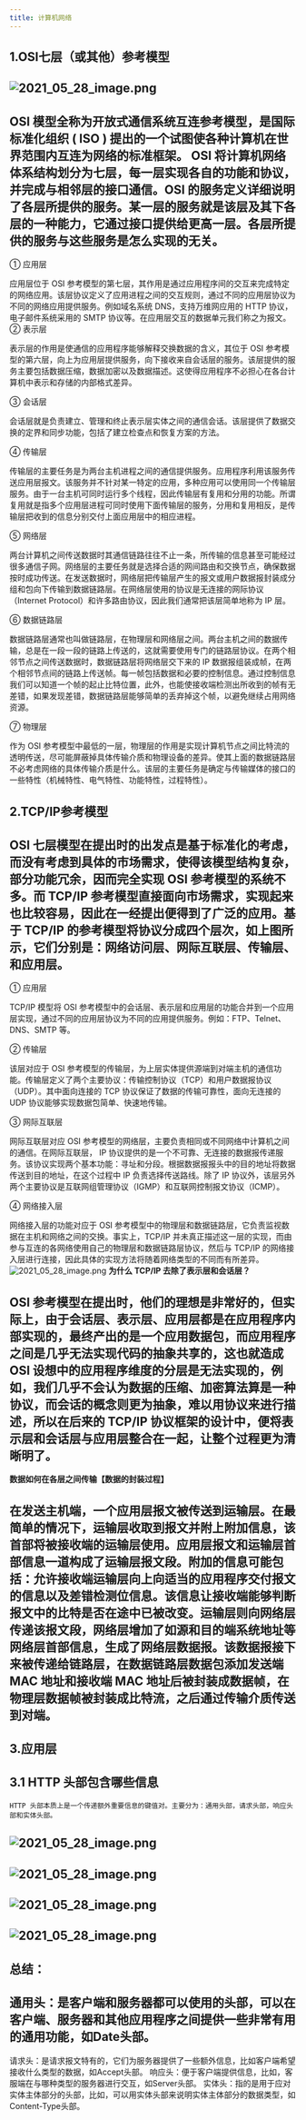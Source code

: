```yaml
---
title: 计算机网络
---
```


## 1.OSI七层（或其他）参考模型
## ![2021_05_28_image.png](https://cdn.logseq.com/%2F1e5b0e5f-d368-4a5d-86eb-09a690ee15d7d0d6e7a0-0d12-4612-bb2f-15aee417044f2021_05_28_image.png?Expires=4775767112&Signature=RYnXru6JccQ6RYv4bO5x4hCfugIiHwy9u6YMnbs40gFMKY~FLLW9HH3E~K-kZrUM6oZ1DwkB3d87ktlfeHnj0cEuZeXZwuotE90bxzwSqR5FkWIHv1esFn2tf99cESw67fY6TVzsUzN7zoFqtYi3NqsRfP~6e72GNWHs7UN-zRBxWUHS7pSrJ9ZAm39rvXBW66Vcsdm2aEvwFefyto-YpH6TP3f7BaGVFZxdtBkkYAaQX4LRT7K0Ky8uwE7EFugAsOJFBRSZjZYpaLAnxZRfGp~-bG~yeHqxC0kn3Ntl3pN3Dal4ei3GGJkEZoVSow4c5islR~Hmi324fKrQzB8Pmw__&Key-Pair-Id=APKAJE5CCD6X7MP6PTEA)
## OSI 模型全称为开放式通信系统互连参考模型，是国际标准化组织 ( ISO ) 提出的一个试图使各种计算机在世界范围内互连为网络的标准框架。 OSI 将计算机网络体系结构划分为七层，每一层实现各自的功能和协议，并完成与相邻层的接口通信。OSI 的服务定义详细说明了各层所提供的服务。某一层的服务就是该层及其下各层的一种能力，它通过接口提供给更高一层。各层所提供的服务与这些服务是怎么实现的无关。
① 应用层

应用层位于 OSI 参考模型的第七层，其作用是通过应用程序间的交互来完成特定的网络应用。该层协议定义了应用进程之间的交互规则，通过不同的应用层协议为不同的网络应用提供服务。例如域名系统 DNS，支持万维网应用的 HTTP 协议，电子邮件系统采用的 SMTP 协议等。在应用层交互的数据单元我们称之为报文。
② 表示层

表示层的作用是使通信的应用程序能够解释交换数据的含义，其位于 OSI 参考模型的第六层，向上为应用层提供服务，向下接收来自会话层的服务。该层提供的服务主要包括数据压缩，数据加密以及数据描述。这使得应用程序不必担心在各台计算机中表示和存储的内部格式差异。

③ 会话层

会话层就是负责建立、管理和终止表示层实体之间的通信会话。该层提供了数据交换的定界和同步功能，包括了建立检查点和恢复方案的方法。

④ 传输层

传输层的主要任务是为两台主机进程之间的通信提供服务。应用程序利用该服务传送应用层报文。该服务并不针对某一特定的应用，多种应用可以使用同一个传输层服务。由于一台主机可同时运行多个线程，因此传输层有复用和分用的功能。所谓复用就是指多个应用层进程可同时使用下面传输层的服务，分用和复用相反，是传输层把收到的信息分别交付上面应用层中的相应进程。

⑤ 网络层

两台计算机之间传送数据时其通信链路往往不止一条，所传输的信息甚至可能经过很多通信子网。网络层的主要任务就是选择合适的网间路由和交换节点，确保数据按时成功传送。在发送数据时，网络层把传输层产生的报文或用户数据报封装成分组和包向下传输到数据链路层。在网络层使用的协议是无连接的网际协议（Internet Protocol）和许多路由协议，因此我们通常把该层简单地称为 IP 层。

⑥ 数据链路层

数据链路层通常也叫做链路层，在物理层和网络层之间。两台主机之间的数据传输，总是在一段一段的链路上传送的，这就需要使用专门的链路层协议。在两个相邻节点之间传送数据时，数据链路层将网络层交下来的 IP 数据报组装成帧，在两个相邻节点间的链路上传送帧。每一帧包括数据和必要的控制信息。通过控制信息我们可以知道一个帧的起止比特位置，此外，也能使接收端检测出所收到的帧有无差错，如果发现差错，数据链路层能够简单的丢弃掉这个帧，以避免继续占用网络资源。

⑦ 物理层

作为 OSI 参考模型中最低的一层，物理层的作用是实现计算机节点之间比特流的透明传送，尽可能屏蔽掉具体传输介质和物理设备的差异。使其上面的数据链路层不必考虑网络的具体传输介质是什么。该层的主要任务是确定与传输媒体的接口的一些特性（机械特性、电气特性、功能特性，过程特性）。
## 2.TCP/IP参考模型
## ​ OSI 七层模型在提出时的出发点是基于标准化的考虑，而没有考虑到具体的市场需求，使得该模型结构复杂，部分功能冗余，因而完全实现 OSI 参考模型的系统不多。而 TCP/IP 参考模型直接面向市场需求，实现起来也比较容易，因此在一经提出便得到了广泛的应用。基于 TCP/IP 的参考模型将协议分成四个层次，如上图所示，它们分别是：网络访问层、网际互联层、传输层、和应用层。

① 应用层

TCP/IP 模型将 OSI 参考模型中的会话层、表示层和应用层的功能合并到一个应用层实现，通过不同的应用层协议为不同的应用提供服务。例如：FTP、Telnet、DNS、SMTP 等。

② 传输层

该层对应于 OSI 参考模型的传输层，为上层实体提供源端到对端主机的通信功能。传输层定义了两个主要协议：传输控制协议（TCP）和用户数据报协议（UDP）。其中面向连接的 TCP 协议保证了数据的传输可靠性，面向无连接的 UDP 协议能够实现数据包简单、快速地传输。

③ 网际互联层

网际互联层对应 OSI 参考模型的网络层，主要负责相同或不同网络中计算机之间的通信。在网际互联层， IP 协议提供的是一个不可靠、无连接的数据报传递服务。该协议实现两个基本功能：寻址和分段。根据数据报报头中的目的地址将数据传送到目的地址，在这个过程中 IP 负责选择传送路线。除了 IP 协议外，该层另外两个主要协议是互联网组管理协议（IGMP）和互联网控制报文协议（ICMP）。

④ 网络接入层

网络接入层的功能对应于 OSI 参考模型中的物理层和数据链路层，它负责监视数据在主机和网络之间的交换。事实上，TCP/IP 并未真正描述这一层的实现，而由参与互连的各网络使用自己的物理层和数据链路层协议，然后与 TCP/IP 的网络接入层进行连接，因此具体的实现方法将随着网络类型的不同而有所差异。
![2021_05_28_image.png](https://cdn.logseq.com/%2F1e5b0e5f-d368-4a5d-86eb-09a690ee15d758345f0c-fa81-4885-8777-d6f48c3749bd2021_05_28_image.png?Expires=4775767842&Signature=OA96UtbH59LuksPyHOMhUD3yLSLCAjqqxJBIiCjAC0qHrs8nNy-tswJhOHnt5XsbzjzNoFmznlYM8s1ulGcVj2LDqYycGkvKevUfVPQEyOEOA8mgXkNchg~qfEH1wBhR-RMQzMbV2boKdyf0e4qPRjmdGyMpVoNKcDZBIdlO~IviF0px3~nWXvq59kRNsDMvdv6HL14gfnN18Ri1dFtzG9RAS0EYNypXr~TOx5lRtSNOjrF68uExsYye7Fis2Xsp3BxlelE5cQHZ7CygjIoA8~A7J8y11wOrHIjiUcwCw5iWs7mLGchISXG~CzGiTlv~7LpNkkTnnwceSzwsZUw2cQ__&Key-Pair-Id=APKAJE5CCD6X7MP6PTEA) 
**为什么 TCP/IP 去除了表示层和会话层？**
## OSI 参考模型在提出时，他们的理想是非常好的，但实际上，由于会话层、表示层、应用层都是在应用程序内部实现的，最终产出的是一个应用数据包，而应用程序之间是几乎无法实现代码的抽象共享的，这也就造成 OSI 设想中的应用程序维度的分层是无法实现的，例如，我们几乎不会认为数据的压缩、加密算法算是一种协议，而会话的概念则更为抽象，难以用协议来进行描述，所以在后来的 TCP/IP 协议框架的设计中，便将表示层和会话层与应用层整合在一起，让整个过程更为清晰明了。
**数据如何在各层之间传输【数据的封装过程】**
## 在发送主机端，一个应用层报文被传送到运输层。在最简单的情况下，运输层收取到报文并附上附加信息，该首部将被接收端的运输层使用。应用层报文和运输层首部信息一道构成了运输层报文段。附加的信息可能包括：**允许接收端运输层向上向适当的应用程序交付报文的信息以及差错检测位信息。**该信息让接收端能够判断报文中的比特是否在途中已被改变。运输层则向网络层传递该报文段，**网络层增加了如源和目的端系统地址等网络层首部信息**，生成了网络层数据报。该数据报接下来被传递给链路层，在**数据链路层数据包添加发送端 MAC 地址和接收端 MAC 地址后被封装成数据帧**，在物理层数据帧被封装成比特流，之后通过传输介质传送到对端。
## 3.应用层
## 3.1 HTTP 头部包含哪些信息
    HTTP 头部本质上是一个传递额外重要信息的键值对。主要分为：通用头部，请求头部，响应头部和实体头部。
## ![2021_05_28_image.png](https://cdn.logseq.com/%2F1e5b0e5f-d368-4a5d-86eb-09a690ee15d7dc6310b0-a304-411b-a2bd-09cf7ad8bca72021_05_28_image.png?Expires=4775768572&Signature=FbG1I6yjbBw3PfAg1LknVfwT1Gf50kwwv13qG-bfa0l7DLei8LEe4MVl6dTxZy4rM~NRH~IV40~gzgY3qvva9FovTXaVcmxyK1eDswKnJBA9TqNL4gH0~SJb0Bto-buQSvQ-2-YmeIOy-jGjpIDtT7W03gC7CLtvmAYb4Ifons7aiCBibYuXS1g6qpYhgZU~j71QLwP-oHFYfnU-4XTljqbsIquzBN5BIuWTiqa~qR6d9CO81yth-T1C6Nr7Uo4TB3Kx5-gFhXTjYAG9NzzWwyueUy~pBWTkMzCPTgxh80YkLJ3ADsrvAtVv6v47mJmfJqR4SabtWxEaTS5Ll4xyaA__&Key-Pair-Id=APKAJE5CCD6X7MP6PTEA)
## ![2021_05_28_image.png](https://cdn.logseq.com/%2F1e5b0e5f-d368-4a5d-86eb-09a690ee15d7898abeae-d15d-4d46-8cad-a302c29e09be2021_05_28_image.png?Expires=4775768614&Signature=e~kzY62vgGWpPJ9MaT-wmzrUNzYMGdgeULYhLSpCJtsjJjPG-q2z8x3xmso0C3JRExFPdqYMsIDcP60blVAKBkop8kaR03AGxkMkbNACrU7AD1ka6BDTRZiM1fvGqAQ24McPEO4irxU2ShiuzA3yUMFf2TyCT1S3HnM5FtWkiuRHjqv7l7oYon~wCl9Y78FRVDO-cncxLZkXT2YCu6ye~xyGj5kwDxqZsy~t1DLH3L5jGvAASeplwIym3N8pVW2tlJtW0jcCod2Xa8dU~Wn2gUzEgvy8nt3RAO-DniyO3meYrZZThO6EzWfuo3bP7frLaOF6~peuAErAM-u85AWakA__&Key-Pair-Id=APKAJE5CCD6X7MP6PTEA)
## ![2021_05_28_image.png](https://cdn.logseq.com/%2F1e5b0e5f-d368-4a5d-86eb-09a690ee15d7debdda86-84c3-4b4d-9079-5b027fb6d6542021_05_28_image.png?Expires=4775768634&Signature=RE-76a5ZJ9WOoARVBrhcAH0WxOVy~xYqMzqvLxmz8cQe4DYsEgp-pqCPMdHSi6IKgDum1-pGMUORFh5YGL2k9SFlk8kXSrpNaOzksrzPfGPLh6Cq6WaVxYCMCZjAsJAItuVz0~7MMUt4UQP7clIM0INFtpFBJ61~ubuR-V0Tgyp-0WLgqy2~wjpu-LczzifGf~DZPTm0waExmvyH11i88BSmjr3CwtuDKjC1vrsOcPajRtDKqQwA2~9XEkdYsivjqhQnWN4r17sNfxg8zE3HoVlK56XTgYpzwHaNtpUBlh8FCyUs0jw~WDJC~bvGN3m5HrPIprtYULPqFqOEVOB5zw__&Key-Pair-Id=APKAJE5CCD6X7MP6PTEA)
## ![2021_05_28_image.png](https://cdn.logseq.com/%2F1e5b0e5f-d368-4a5d-86eb-09a690ee15d7ae439ad3-9b94-437c-9e00-4cb885443c9d2021_05_28_image.png?Expires=4775768649&Signature=DF3IJ9rqDZwB4Fe3XDSi4Ysn3831NDo6UGyzCavWqfh7PMZPO~YYDRxqbN30k57H-d2c6z9MwCFObvqDJMdIbsV0HK4FXolqrPk9PHXjCJ0vZ0C20pJtpVde-LTbgZplZJny1Ihsed54Vhcn-hImf7ZTGSE-PD-Pc0tjQ2ZKwTWTDqPx~q24UHF679tV~O8WGwH7T9b7Vp~u5FiMAYwaXf~bafJ~cZsI5OhRKUyZE5OZO~a8O-NWzpSbOlByJWtN7D-fjuaLWO2h6PI5~7UVe-HACkfb579wU9PEhim~yqI7KPgsKpZK~Nic~Awyuy7OVaLqAbnWt~jC8vvL~y~B2g__&Key-Pair-Id=APKAJE5CCD6X7MP6PTEA)
## 总结：
## 通用头：是客户端和服务器都可以使用的头部，可以在客户端、服务器和其他应用程序之间提供一些非常有用的通用功能，如Date头部。
请求头：是请求报文特有的，它们为服务器提供了一些额外信息，比如客户端希望接收什么类型的数据，如Accept头部。
响应头：便于客户端提供信息，比如，客服端在与哪种类型的服务器进行交互，如Server头部。
实体头：指的是用于应对实体主体部分的头部，比如，可以用实体头部来说明实体主体部分的数据类型，如Content-Type头部。
